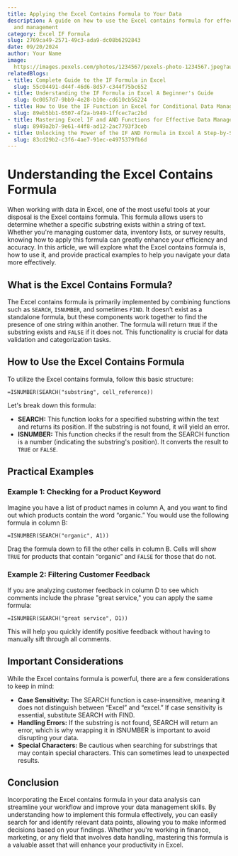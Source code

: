 ```yaml
---
title: Applying the Excel Contains Formula to Your Data
description: A guide on how to use the Excel contains formula for effective data analysis
  and management
category: Excel IF Formula
slug: 2769ca49-2571-49c3-ada9-dc08b6292843
date: 09/20/2024
author: Your Name
image: 
  https://images.pexels.com/photos/1234567/pexels-photo-1234567.jpeg?auto=compress&cs=tinysrgb&w=600
relatedBlogs:
- title: Complete Guide to the IF Formula in Excel
  slug: 55c04491-d44f-46d6-8d57-c344f75bc652
- title: Understanding the IF Formula in Excel A Beginner's Guide
  slug: 0c0057d7-9bb9-4e28-b10e-cd610cb56224
- title: How to Use the IF Function in Excel for Conditional Data Management
  slug: 89eb5bb1-6507-4f2a-b949-1ffcec7ac2bd
- title: Mastering Excel IF and AND Functions for Effective Data Management
  slug: 8949a2b7-9e61-44f8-ad12-2ac7793f3ceb
- title: Unlocking the Power of the IF AND Formula in Excel A Step-by-Step Guide
  slug: 83cd29b2-c3f6-4ae7-91ec-e4975379fb6d
---
```


# Understanding the Excel Contains Formula

When working with data in Excel, one of the most useful tools at your disposal is the Excel contains formula. This formula allows users to determine whether a specific substring exists within a string of text. Whether you're managing customer data, inventory lists, or survey results, knowing how to apply this formula can greatly enhance your efficiency and accuracy. In this article, we will explore what the Excel contains formula is, how to use it, and provide practical examples to help you navigate your data more effectively.

## What is the Excel Contains Formula?

The Excel contains formula is primarily implemented by combining functions such as `SEARCH`, `ISNUMBER`, and sometimes `FIND`. It doesn’t exist as a standalone formula, but these components work together to find the presence of one string within another. The formula will return `TRUE` if the substring exists and `FALSE` if it does not. This functionality is crucial for data validation and categorization tasks.

## How to Use the Excel Contains Formula

To utilize the Excel contains formula, follow this basic structure:

```excel
=ISNUMBER(SEARCH("substring", cell_reference))
```

Let's break down this formula:
- **SEARCH:** This function looks for a specified substring within the text and returns its position. If the substring is not found, it will yield an error.
- **ISNUMBER:** This function checks if the result from the SEARCH function is a number (indicating the substring's position). It converts the result to `TRUE` or `FALSE`.

## Practical Examples

### Example 1: Checking for a Product Keyword

Imagine you have a list of product names in column A, and you want to find out which products contain the word “organic.” You would use the following formula in column B:

```excel
=ISNUMBER(SEARCH("organic", A1))
```

Drag the formula down to fill the other cells in column B. Cells will show `TRUE` for products that contain “organic” and `FALSE` for those that do not.

### Example 2: Filtering Customer Feedback

If you are analyzing customer feedback in column D to see which comments include the phrase "great service," you can apply the same formula:

```excel
=ISNUMBER(SEARCH("great service", D1))
```

This will help you quickly identify positive feedback without having to manually sift through all comments.

## Important Considerations

While the Excel contains formula is powerful, there are a few considerations to keep in mind:
- **Case Sensitivity:** The SEARCH function is case-insensitive, meaning it does not distinguish between “Excel” and “excel.” If case sensitivity is essential, substitute SEARCH with FIND.
- **Handling Errors:** If the substring is not found, SEARCH will return an error, which is why wrapping it in ISNUMBER is important to avoid disrupting your data.
- **Special Characters:** Be cautious when searching for substrings that may contain special characters. This can sometimes lead to unexpected results.

## Conclusion

Incorporating the Excel contains formula in your data analysis can streamline your workflow and improve your data management skills. By understanding how to implement this formula effectively, you can easily search for and identify relevant data points, allowing you to make informed decisions based on your findings. Whether you're working in finance, marketing, or any field that involves data handling, mastering this formula is a valuable asset that will enhance your productivity in Excel.